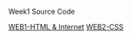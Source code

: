 Week1 Source Code

<a href="WEB1-HTML & Internet">WEB1-HTML & Internet</a>
<a href="WEB2-CSS">WEB2-CSS</a>
